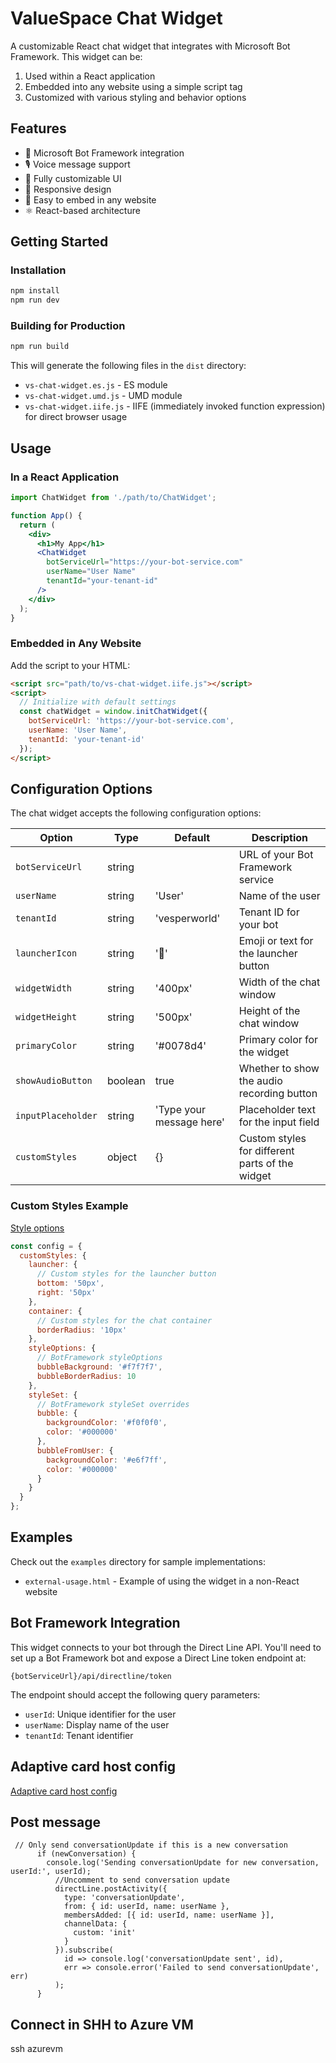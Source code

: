 # ValueSpace Chat Widget

A customizable React chat widget that integrates with Microsoft Bot Framework. This widget can be:

1. Used within a React application
2. Embedded into any website using a simple script tag
3. Customized with various styling and behavior options

## Features

- 🤖 Microsoft Bot Framework integration
- 🎙️ Voice message support
- 🎨 Fully customizable UI
- 📱 Responsive design
- 🔌 Easy to embed in any website
- ⚛️ React-based architecture

## Getting Started

### Installation

```bash
npm install
npm run dev
```

### Building for Production

```bash
npm run build
```

This will generate the following files in the `dist` directory:
- `vs-chat-widget.es.js` - ES module
- `vs-chat-widget.umd.js` - UMD module
- `vs-chat-widget.iife.js` - IIFE (immediately invoked function expression) for direct browser usage

## Usage

### In a React Application

```jsx
import ChatWidget from './path/to/ChatWidget';

function App() {
  return (
    <div>
      <h1>My App</h1>
      <ChatWidget 
        botServiceUrl="https://your-bot-service.com"
        userName="User Name"
        tenantId="your-tenant-id"
      />
    </div>
  );
}
```

### Embedded in Any Website

Add the script to your HTML:

```html
<script src="path/to/vs-chat-widget.iife.js"></script>
<script>
  // Initialize with default settings
  const chatWidget = window.initChatWidget({
    botServiceUrl: 'https://your-bot-service.com',
    userName: 'User Name',
    tenantId: 'your-tenant-id'
  });
</script>
```

## Configuration Options

The chat widget accepts the following configuration options:

| Option | Type | Default | Description |
|--------|------|---------|-------------|
| `botServiceUrl` | string |  | URL of your Bot Framework service |
| `userName` | string | 'User' | Name of the user |
| `tenantId` | string | 'vesperworld' | Tenant ID for your bot |
| `launcherIcon` | string | '💬' | Emoji or text for the launcher button |
| `widgetWidth` | string | '400px' | Width of the chat window |
| `widgetHeight` | string | '500px' | Height of the chat window |
| `primaryColor` | string | '#0078d4' | Primary color for the widget |
| `showAudioButton` | boolean | true | Whether to show the audio recording button |
| `inputPlaceholder` | string | 'Type your message here' | Placeholder text for the input field |
| `customStyles` | object | {} | Custom styles for different parts of the widget |

### Custom Styles Example

[Style options](https://github.com/microsoft/BotFramework-WebChat/blob/main/packages/api/src/StyleOptions.ts)

```javascript
const config = {
  customStyles: {
    launcher: {
      // Custom styles for the launcher button
      bottom: '50px',
      right: '50px'
    },
    container: {
      // Custom styles for the chat container
      borderRadius: '10px'
    },
    styleOptions: {
      // BotFramework styleOptions
      bubbleBackground: '#f7f7f7',
      bubbleBorderRadius: 10
    },
    styleSet: {
      // BotFramework styleSet overrides
      bubble: {
        backgroundColor: '#f0f0f0',
        color: '#000000'
      },
      bubbleFromUser: {
        backgroundColor: '#e6f7ff',
        color: '#000000'
      }
    }
  }
};
```

## Examples

Check out the `examples` directory for sample implementations:
- `external-usage.html` - Example of using the widget in a non-React website

## Bot Framework Integration

This widget connects to your bot through the Direct Line API. You'll need to set up a Bot Framework bot and expose a Direct Line token endpoint at:

```
{botServiceUrl}/api/directline/token
```

The endpoint should accept the following query parameters:
- `userId`: Unique identifier for the user
- `userName`: Display name of the user
- `tenantId`: Tenant identifier

## Adaptive card host config
 
 [Adaptive card host config](https://learn.microsoft.com/en-us/adaptive-cards/rendering-cards/host-config)



## Post message
```
 // Only send conversationUpdate if this is a new conversation
      if (newConversation) {
        console.log('Sending conversationUpdate for new conversation, userId:', userId);
          //Uncomment to send conversation update
          directLine.postActivity({
            type: 'conversationUpdate',
            from: { id: userId, name: userName },
            membersAdded: [{ id: userId, name: userName }],
            channelData: {
              custom: 'init'
            }
          }).subscribe(
            id => console.log('conversationUpdate sent', id),
            err => console.error('Failed to send conversationUpdate', err)
          );
      }
```


## Connect in SHH to Azure VM
ssh azurevm
